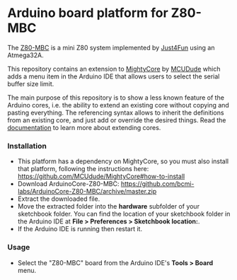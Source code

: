 # Arduino board platform for Z80-MBC

The [Z80-MBC](https://hackaday.io/project/19000-a-4-4ics-z80-homemade-computer-on-breadboard) is a mini Z80 system implemented by [Just4Fun](https://hackaday.io/Just4Fun) using an Atmega32A.

This repository contains an extension to [MightyCore](https://github.com/MCUdude/MightyCore) by [MCUDude](https://github.com/MCUdude) which adds a menu item in the Arduino IDE that allows users to select the serial buffer size limit.

The main purpose of this repository is to show a less known feature of the Arduino cores, i.e. the ability to extend an existing core without copying and pasting everything. The referencing syntax allows to inherit the definitions from an existing core, and just add or override the desired things. Read the [documentation](https://arduino.github.io/arduino-cli/latest/platform-specification/#referencing-another-core-variant-or-tool) to learn more about extending cores.

### Installation
- This platform has a dependency on MightyCore, so you must also install that platform, following the instructions here: https://github.com/MCUdude/MightyCore#how-to-install
- Download ArduinoCore-Z80-MBC: https://github.com/bcmi-labs/ArduinoCore-Z80-MBC/archive/master.zip
- Extract the downloaded file.
- Move the extracted folder into the **hardware** subfolder of your sketchbook folder. You can find the location of your sketchbook folder in the Arduino IDE at **File > Preferences > Sketchbook location:**.
- If the Arduino IDE is running then restart it.

### Usage
- Select the "Z80-MBC" board from the Arduino IDE's **Tools > Board** menu.
